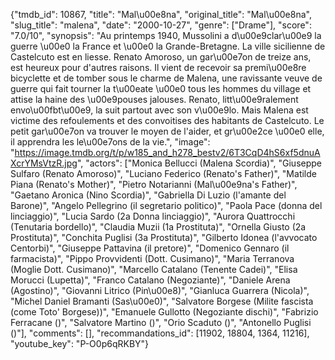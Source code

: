 {"tmdb_id": 10867, "title": "Mal\u00e8na", "original_title": "Mal\u00e8na", "slug_title": "malena", "date": "2000-10-27", "genre": ["Drame"], "score": "7.0/10", "synopsis": "Au printemps 1940, Mussolini a d\u00e9clar\u00e9 la guerre \u00e0 la France et \u00e0 la Grande-Bretagne. La ville sicilienne de Castelcuto est en liesse. Renato Amoroso, un gar\u00e7on de treize ans, est heureux pour d'autres raisons. Il vient de recevoir sa premi\u00e8re bicyclette et de tomber sous le charme de Malena, une ravissante veuve de guerre qui fait tourner la t\u00eate \u00e0 tous les hommes du village et attise la haine des \u00e9pouses jalouses. Renato, litt\u00e9ralement envo\u00fbt\u00e9, la suit partout avec son v\u00e9lo. Mais Malena est victime des refoulements et des convoitises des habitants de Castelcuto. Le petit gar\u00e7on va trouver le moyen de l'aider, et gr\u00e2ce \u00e0 elle, il apprendra les le\u00e7ons de la vie.", "image": "https://image.tmdb.org/t/p/w185_and_h278_bestv2/6T3CqD4hS6xf5dnuAXcrYMsVtzR.jpg", "actors": ["Monica Bellucci (Malena Scordia)", "Giuseppe Sulfaro (Renato Amoroso)", "Luciano Federico (Renato's Father)", "Matilde Piana (Renato's Mother)", "Pietro Notarianni (Mal\u00e9na's Father)", "Gaetano Aronica (Nino Scordia)", "Gabriella Di Luzio (l'amante del Barone)", "Angelo Pellegrino (il segretario politico)", "Paola Pace (donna del linciaggio)", "Lucia Sardo (2a Donna linciaggio)", "Aurora Quattrocchi (Tenutaria bordello)", "Claudia Muzii (1a Prostituta)", "Ornella Giusto (2a Prostituta)", "Conchita Puglisi (3a Prostituta)", "Gilberto Idonea (l'avvocato Centorbi)", "Giuseppe Pattavina (il pretore)", "Domenico Gennaro (il farmacista)", "Pippo Provvidenti (Dott. Cusimano)", "Maria Terranova (Moglie Dott. Cusimano)", "Marcello Catalano (Tenente Cadei)", "Elisa Morucci (Lupetta)", "Franco Catalano (Negoziante)", "Daniele Arena (Agostino)", "Giovanni Litrico (Pin\u00e8)", "Gianluca Guarrera (Nicola)", "Michel Daniel Bramanti (Sas\u00e0)", "Salvatore Borgese (Milite fascista (come Toto' Borgese))", "Emanuele Gullotto (Negoziante dischi)", "Fabrizio Ferracane ()", "Salvatore Martino ()", "Orio Scaduto ()", "Antonello Puglisi ()"], "comments": [], "recommandations_id": [11902, 18804, 1364, 11216], "youtube_key": "P-O0p6qRKBY"}
